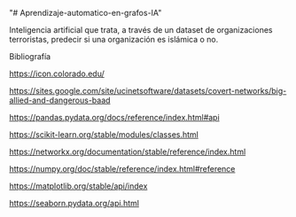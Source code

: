 "# Aprendizaje-automatico-en-grafos-IA"

Inteligencia artificial que trata, a través de un dataset de organizaciones terroristas, predecir si una organización es islámica o no.

Bibliografía

https://icon.colorado.edu/

https://sites.google.com/site/ucinetsoftware/datasets/covert-networks/big-allied-and-dangerous-baad

https://pandas.pydata.org/docs/reference/index.html#api

https://scikit-learn.org/stable/modules/classes.html

https://networkx.org/documentation/stable/reference/index.html

https://numpy.org/doc/stable/reference/index.html#reference

https://matplotlib.org/stable/api/index

https://seaborn.pydata.org/api.html

